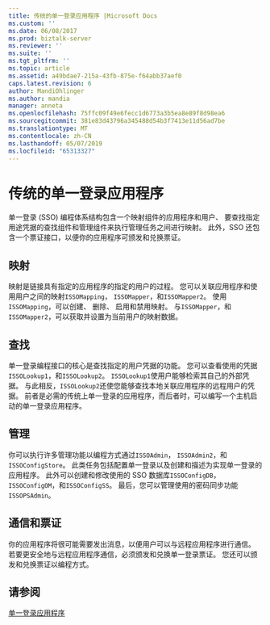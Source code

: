 ```yaml
---
title: 传统的单一登录应用程序 |Microsoft Docs
ms.custom: ''
ms.date: 06/08/2017
ms.prod: biztalk-server
ms.reviewer: ''
ms.suite: ''
ms.tgt_pltfrm: ''
ms.topic: article
ms.assetid: a49bdae7-215a-43fb-875e-f64abb37aef0
caps.latest.revision: 6
author: MandiOhlinger
ms.author: mandia
manager: anneta
ms.openlocfilehash: 75ffc09f49e6fecc1d6773a3b5ea8e89f8d98ea6
ms.sourcegitcommit: 381e83d43796a345488d54b3f7413e11d56ad7be
ms.translationtype: MT
ms.contentlocale: zh-CN
ms.lasthandoff: 05/07/2019
ms.locfileid: "65313327"
---
```

# <a name="traditional-single-sign-on-applications"></a>传统的单一登录应用程序
单一登录 (SSO) 编程体系结构包含一个映射组件的应用程序和用户、 要查找指定用途凭据的查找组件和管理组件来执行管理任务之间进行映射。 此外，SSO 还包含一个票证接口，以便你的应用程序可颁发和兑换票证。  
  
## <a name="mapping"></a>映射  
 映射是链接具有指定的应用程序的指定的用户的过程。 您可以关联应用程序和使用用户之间的映射`ISSOMapping`， `ISSOMapper`，和`ISSOMapper2`。 使用`ISSOMapping`，可以创建、 删除、 启用和禁用映射。 与`ISSOMapper`，和`ISSOMapper2`，可以获取并设置为当前用户的映射数据。  
  
## <a name="lookup"></a>查找  
 单一登录编程接口的核心是查找指定的用户凭据的功能。 您可以查看使用的凭据`ISSOLookup1`，和`ISSOLookup2`。 `ISSOLookup1`使用户能够检索其自己的外部凭据。 与此相反，`ISSOLookup2`还使您能够查找本地关联应用程序的远程用户的凭据。 前者是必需的传统上单一登录的应用程序，而后者时，可以编写一个主机启动的单一登录应用程序。  
  
## <a name="administration"></a>管理  
 你可以执行许多管理功能以编程方式通过`ISSOAdmin`， `ISSOAdmin2`，和`ISSOConfigStore`。 此类任务包括配置单一登录以及创建和描述为实现单一登录的应用程序。 此外可以创建和修改使用的 SSO 数据库`ISSOConfigDB`， `ISSOConfigOM`，和`ISSOConfigSS`。 最后，您可以管理使用的密码同步功能`ISSOPSAdmin`。  
  
## <a name="communication-and-ticketing"></a>通信和票证  
 你的应用程序将很可能需要发出消息，以便用户可以与远程应用程序进行通信。 若要更安全地与远程应用程序通信，必须颁发和兑换单一登录票证。 您还可以颁发和兑换票证以编程方式。  
  
## <a name="see-also"></a>请参阅  
 [单一登录应用程序](../core/single-sign-on-applications.md)